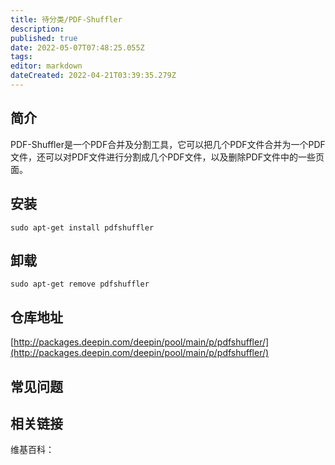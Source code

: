 ```yaml
---
title: 待分类/PDF-Shuffler
description: 
published: true
date: 2022-05-07T07:48:25.055Z
tags: 
editor: markdown
dateCreated: 2022-04-21T03:39:35.279Z
---
```


## 简介

PDF-Shuffler是一个PDF合并及分割工具，它可以把几个PDF文件合并为一个PDF文件，还可以对PDF文件进行分割成几个PDF文件，以及删除PDF文件中的一些页面。

## 安装

`sudo apt-get install pdfshuffler`

## 卸载

`sudo apt-get remove pdfshuffler`

## 仓库地址

[http://packages.deepin.com/deepin/pool/main/p/pdfshuffler/](http://packages.deepin.com/deepin/pool/main/p/pdfshuffler/)


## 常见问题


## 相关链接

维基百科：